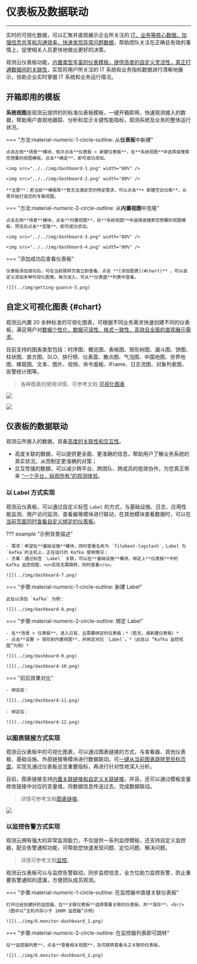 # 仪表板及数据联动
---

实时的可视化数据，可以汇聚并直观展示企业所关注的 <u>IT、业务等核心数据，加强信息共享和沟通效率，快速发现异常问题数据</u>，帮助团队关注在正确且有效的事情上，促使相关人员更快地做出更好的决策。

观测云仪表板功能，<u>内置类型丰富的仪表模板，提供高度的自定义灵活性，真正打通数据间的关联性</u>，实现将用户所关注的 IT 系统和业务指标数据进行清晰地展示，协助企业实时掌握 IT 系统和业务运行情况。


## 开箱即用的模板

**系统视图**是观测云提供的的标准仪表板模板，一键开箱即用，快速观测接入的数据，帮助用户直观地跟踪、分析和显示关键性能指标，观测系统及业务的整体运行状况。

<div class="grid" markdown>

=== "方法:material-numeric-1-circle-outline: 从**仪表板**中新建"
    
    点击左侧**场景**模块，依次点击**仪表板 > 新建仪表板**，在**系统视图**中选择或搜索您想要的视图模板，点击**确定**，即可成功添加。

    <img src="../../img/dashboard-1.png" width="80%" />

    <img src="../../img/dashboard-2.png" width="80%" />

    **注意**：若当前**模板库**暂无法满足您的特定需求，可以点击**+ 新建空白仪板**，从零开始打造您的专属视图。

=== "方法:material-numeric-2-circle-outline: 从**内置视图**中克隆"

    点击左侧**场景**模块，点击**内置视图**，在**系统视图**中选择或搜索您想要的视图模板，预览后点击**克隆**，即可成功添加。

    <img src="../../img/dashboard-3.png" width="80%" />

    <img src="../../img/dashboard-4.png" width="80%" />


=== "添加成功后查看仪表板"

    仪表板添加成功后，可在当前跳转页面立即查看，点击 **[添加图表](#chart)** ，可以自定义添加多种可视化图表。再次进入，可从**仪表盘**列表中查看。

    ![](../img/getting-guance-5.png)

</div>


## 自定义可视化图表 {#chart}


观测云内置 20 余种标准的可视化图表，可根据不同业务需求快速创建不同的仪表板，满足用户对<u>数据个性化、数据可读性、格式一致性、高效且全面的直观展示需求</u>。

目前支持的图表类型包括：时序图、概览图、表格图、矩形树图、漏斗图、饼图、柱状图、直方图、SLO、排行榜、仪表盘、散点图、气泡图、中国地图、世界地图、蜂窝图、文本、图片、视频、命令面板、IFrame、日志流图、对象列表图、告警统计图等。

> 各种图表的使用详情，可参考文档 [可视化图表](../../scene/visual-chart/index.md)

![](../img/dashboard-5.png)

![](../img/dashboard-6.png)

## 仪表板的数据联动

观测云所接入的数据，具备<u>高度的关联性和交互性</u>。

- 高度关联的数据，可以提供更全面、更准确的信息，帮助用户了解业务系统的真实状况，从而制定更准确的对策；
- 交互性强的数据，可以减少跨平台、跨团队、跨成员的低效协作，为您真正带来 <u>“一个平台，纵观所有”的观测体验</u>。

### 以 Label 方式实现

观测云仪表板，可以通过自定义标签 `Label` 的方式，与基础设施、日志、应用性能监测、用户访问监测、查看器等模块进行联动，在其他模块查看数据时，可以在<u>当前页面同时查看自定义绑定的仪表板</u>。

??? example "示例背景描述"

    - 需求：希望在**基础设施**模块，同时查看名称为 `filebeat-logstash`、Label 为`kafka`的主机上，正在运行的 Kafka 使用情况；  
    - 方案：通过标签 `Label` 关联，可以在**基础设施**模块，绑定上**仪表板**中的 Kafka 监控视图，<u>实现无需跳转、同时查看</u>。

    ![](../img/dashboard-7.png)

<div class="grid" markdown>

=== "步骤:material-numeric-1-circle-outline: 新建 Label"

    此处以添加 `kafka` 为例：

    ![](../img/dashboard-8.png)

=== "步骤:material-numeric-2-circle-outline: 绑定 Label"
    
    - 在**场景 > 仪表板**，进入已有、且需要绑定的仪表板；*（若无，请新建仪表板）*
    - 点击**设置 > 保存到内置视图**，并绑定对应 `Label`。*（此处以 “Kafka 监控视图”为例）*

    ![](../img/dashboard-9.png)

    ![](../img/dashboard-10.png)


=== "前后效果对比"

    - 绑定前：

    ![](../img/dashboard-11.png)

    - 绑定后：

    ![](../img/dashboard-12.png)

</div>

### 以图表链接方式实现

观测云仪表板中的可视化图表，可以通过图表链接的方式，与查看器、其他仪表板、基础设施、外部链接等模块进行数据联动。可<u>一键从当前图表跳转至目标页面</u>，实现先通过仪表板总览重要指标，再进行针对性地深入分析。

目前，图表链接支持<u>内置关联链接和自定义关联链接</u>，并且，还可以通过模板变量修改链接中对应的变量值，将数据信息传送过去，完成数据联动。

> 详情可参考文档[图表链接](../../scene/visual-chart/chart-link.md)。

![](../img/dashboard-13.png)



### 以监控告警方式实现

观测云拥有强大的异常监测能力，不仅提供一系列监控模板，还支持自定义监控器，配合告警通知功能，可帮助您快速发现问题、定位问题、解决问题。

> 详情可参考文档[监控](../../monitoring/index.md)。

观测云仪表板可以与监控告警联动，同步监控信息，全方位助力监控告警，防止重要告警通知的遗漏，方便团队成员观测。

<div class="grid" markdown>

=== "步骤:material-numeric-1-circle-outline: 在监控器中直接关联仪表板"

    打开已经创建好的监控器，在**关联仪表板**选择需要关联的仪表板，并**保存**。<br/>
    （图中以“主机内存小于 100M 监控器”示例）

    ![](../img/6.monitor-dashboard_1.png)

=== "步骤:material-numeric-2-circle-outline: 在监控器列表即可跳转"

    在**监控器列表**，点击**查看相关视图**，及可跳转查看与之关联的仪表板。

    ![](../img/6.monitor-dashboard_2.png)

</div>
